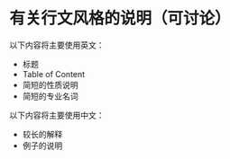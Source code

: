# 有关行文风格的说明（可讨论）

以下内容将主要使用英文：

-   标题
-   Table of Content
-   简短的性质说明
-   简短的专业名词

以下内容将主要使用中文：

-   较长的解释
-   例子的说明
